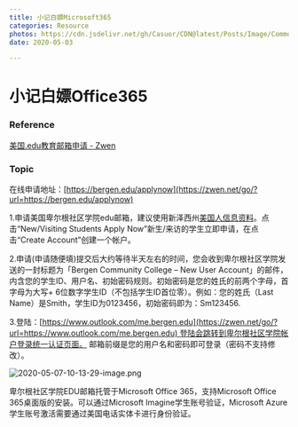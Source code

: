 ```yaml
---
title: 小记白嫖Microsoft365
categories: Resource
photos: https://cdn.jsdelivr.net/gh/Casuor/CDN@latest/Posts/Image/Common/kawayi0.jpg
date: 2020-05-03

---
```

# 小记白嫖Office365

### Reference

[美国.edu教育邮箱申请 - Zwen](https://zwen.net/usedumail.html)


### Topic

在线申请地址：[https://bergen.edu/applynow](https://zwen.net/go/?url=https://bergen.edu/applynow)

1.申请美国卑尔根社区学院edu邮箱，建议使用新泽西州[美国人信息资料](https://zwen.net/usassn.html)。点击“New/Visiting Students Apply Now”新生/来访的学生立即申请，在点击“Create Account”创建一个帐户。

2.申请(申请随便填)提交后大约等待半天左右的时间，您会收到卑尔根社区学院发送的一封标题为「Bergen Community College – New User Account」的邮件，内含您的学生ID、用户名、初始密码规则。初始密码是您的姓氏的前两个字母，首字母为大写+ 6位数字学生ID（不包括学生ID首位零）。例如：您的姓氏（Last Name）是Smith，学生ID为0123456，初始密码即为：Sm123456.

3.登陆：[https://www.outlook.com/me.bergen.edu](https://zwen.net/go/?url=https://www.outlook.com/me.bergen.edu) 登陆会跳转到卑尔根社区学院帐户登录统一认证页面。 邮箱前缀是您的用户名和密码即可登录（密码不支持修改）。

![2020-05-07-10-13-29-image.png](https://cdn.jsdelivr.net/gh/Casuor/CDN/Posts/Image/20200505/office365.png)



卑尔根社区学院EDU邮箱托管于Microsoft Office 365，支持Microsoft Office 365桌面版的安装。可以通过Microsoft Imagine学生账号验证，Microsoft Azure学生账号激活需要通过美国电话实体卡进行身份验证。
